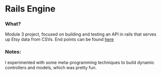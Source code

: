 # Rails Engine


### What?
  Module 3 project, focused on building and testing an API in rails that serves up Etsy data from CSVs. End points can be found [here](https://github.com/turingschool/lesson_plans/blob/master/ruby_03-professional_rails_applications/rails_engine.md)

### Notes:
  I experimented with some meta-programming techniques to build dynamic controllers and models, which was pretty fun.
  
